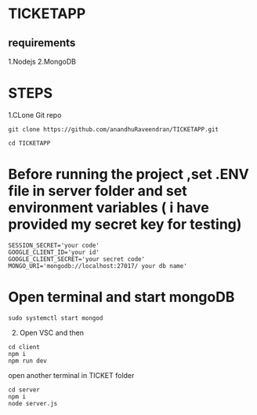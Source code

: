 # TICKETAPP
## requirements
1.Nodejs
2.MongoDB
# STEPS
1.CLone Git repo
```
git clone https://github.com/anandhuRaveendran/TICKETAPP.git
```
```
cd TICKETAPP
```
# Before running the project ,set .ENV file in server folder and set environment variables ( i have provided my secret key for testing)
```
SESSION_SECRET='your code'
GOOGLE_CLIENT_ID='your id'
GOOGLE_CLIENT_SECRET='your secret code'
MONGO_URI='mongodb://localhost:27017/ your db name'
```
# Open terminal and start mongoDB
```
sudo systemctl start mongod
```
2. Open VSC and then
```
cd client
npm i
npm run dev
```
open another terminal in TICKET folder
```
cd server
npm i
node server.js
```
